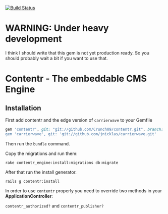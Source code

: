 [![Build Status](https://secure.travis-ci.org/Crunch09/contentr.png)](http://travis-ci.org/Crunch09/contentr)

# WARNING: Under heavy development

I think I should write that this gem is not yet production
ready. So you should probably wait a bit if you want
to use that.

# Contentr -  The embeddable CMS Engine

## Installation

First add contentr and the edge version of `carrierwave` to your Gemfile
```ruby
gem 'contentr', git: "git://github.com/Crunch09/contentr.git", branch: "activerecord""
gem 'carrierwave', git: 'git://github.com/jnicklas/carrierwave.git'
```

Then run the `bundle` command.

Copy the migrations and run them:

`rake contentr_engine:install:migrations db:migrate`

After that run the install generator.

`rails g contentr:install`

In order to use `contentr` properly you need to override two methods in your **ApplicationController**:

`contentr_authorized?` and `contentr_publisher?`